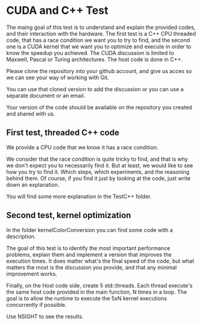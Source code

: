 # CUDA and C++ Test

The maing goal of this test is to understand and explain the provided codes, and their interaction with the hardware. The first test is a C++ CPU threaded code, that has a race condition we want you to try to find, and the second one is a CUDA kernel that we want you to optimize and execute in order to know the speedup you achieved. The CUDA discussion is limited to Maxwell, Pascal or Turing architectures. The host code is done in C++.

Please clone the repository into your github account, and give us acces so we can see your way of working with Git.

You can use that cloned version to add the discussion or you can use a separate document or an email.

Your version of the code should be available on the repository you created and shared with us.

## First test, threaded C++ code

We provide a CPU code that we know it has a race condition. 

We consider that the race condition is quite tricky to find, and that is why we don't expect you to necessarily find it. But at least, we would like to see how you try to find it. Which steps, which experiments, and the reasoning behind them. Of course, if you find it just by looking at the code, just write down an explanation.

You will find some more explanation in the TestC++ folder.

## Second test, kernel optimization

In the folder kernelColorConversion you can find some code with a description.

The goal of this test is to identify the most important performance problems, explain them and implement a version that improves the execution times. It does matter what's the final speed of the code, but what matters the most is the discussion you provide, and that any minimal improvement works.

Finally, on the Host code side, create 5 std::threads. Each thread execute's the same host code provided in the main function, N times in a loop. The goal is to allow the runtime to execute the 5xN kernel executions concurrently if possible.

Use NSIGHT to see the results.
